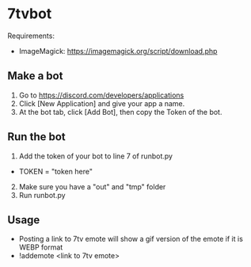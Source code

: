 # 7tvbot
Requirements:
- ImageMagick: https://imagemagick.org/script/download.php

## Make a bot
1) Go to https://discord.com/developers/applications
2) Click [New Application] and give your app a name.
3) At the bot tab, click [Add Bot], then copy the Token of the bot.

## Run the bot
1) Add the token of your bot to line 7 of runbot.py
  - TOKEN = "token here"
2) Make sure you have a "out" and "tmp" folder
3) Run runbot.py

## Usage
- Posting a link to 7tv emote will show a gif version of the emote if it is WEBP format
- !addemote <link to 7tv emote>

